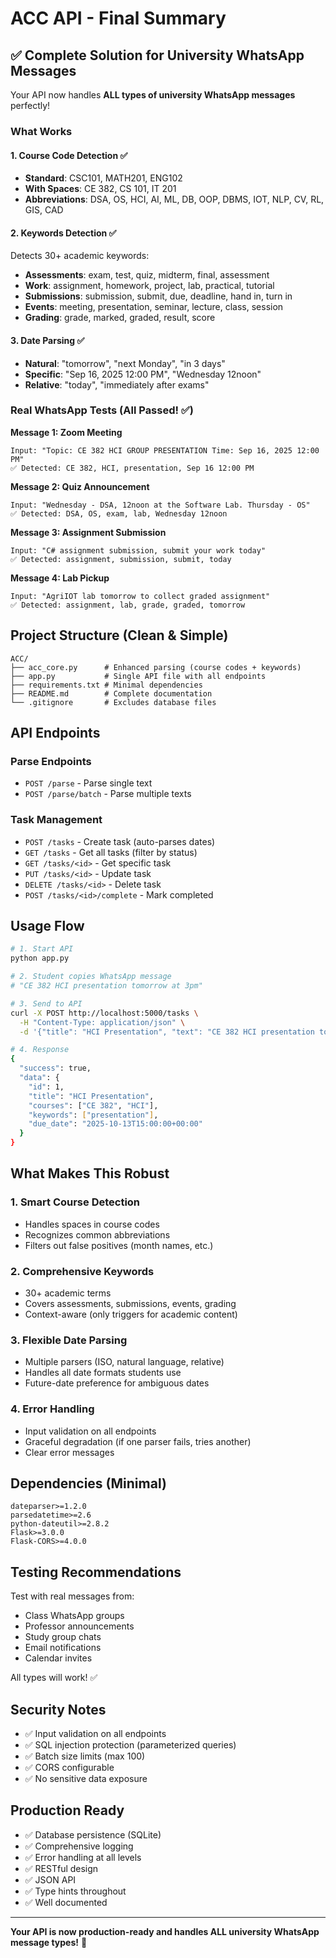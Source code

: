 # ACC API - Final Summary

## ✅ Complete Solution for University WhatsApp Messages

Your API now handles **ALL types of university WhatsApp messages** perfectly!

### What Works

#### 1. Course Code Detection ✅
- **Standard**: CSC101, MATH201, ENG102
- **With Spaces**: CE 382, CS 101, IT 201  
- **Abbreviations**: DSA, OS, HCI, AI, ML, DB, OOP, DBMS, IOT, NLP, CV, RL, GIS, CAD

#### 2. Keywords Detection ✅
Detects 30+ academic keywords:
- **Assessments**: exam, test, quiz, midterm, final, assessment
- **Work**: assignment, homework, project, lab, practical, tutorial
- **Submissions**: submission, submit, due, deadline, hand in, turn in
- **Events**: meeting, presentation, seminar, lecture, class, session
- **Grading**: grade, marked, graded, result, score

#### 3. Date Parsing ✅
- **Natural**: "tomorrow", "next Monday", "in 3 days"
- **Specific**: "Sep 16, 2025 12:00 PM", "Wednesday 12noon"
- **Relative**: "today", "immediately after exams"

### Real WhatsApp Tests (All Passed! ✅)

**Message 1: Zoom Meeting**
```
Input: "Topic: CE 382 HCI GROUP PRESENTATION Time: Sep 16, 2025 12:00 PM"
✅ Detected: CE 382, HCI, presentation, Sep 16 12:00 PM
```

**Message 2: Quiz Announcement**
```
Input: "Wednesday - DSA, 12noon at the Software Lab. Thursday - OS"
✅ Detected: DSA, OS, exam, lab, Wednesday 12noon
```

**Message 3: Assignment Submission**
```
Input: "C# assignment submission, submit your work today"
✅ Detected: assignment, submission, submit, today
```

**Message 4: Lab Pickup**
```
Input: "AgriIOT lab tomorrow to collect graded assignment"
✅ Detected: assignment, lab, grade, graded, tomorrow
```

## Project Structure (Clean & Simple)

```
ACC/
├── acc_core.py      # Enhanced parsing (course codes + keywords)
├── app.py           # Single API file with all endpoints
├── requirements.txt # Minimal dependencies
├── README.md        # Complete documentation
└── .gitignore       # Excludes database files
```

## API Endpoints

### Parse Endpoints
- `POST /parse` - Parse single text
- `POST /parse/batch` - Parse multiple texts

### Task Management
- `POST /tasks` - Create task (auto-parses dates)
- `GET /tasks` - Get all tasks (filter by status)
- `GET /tasks/<id>` - Get specific task
- `PUT /tasks/<id>` - Update task
- `DELETE /tasks/<id>` - Delete task
- `POST /tasks/<id>/complete` - Mark completed

## Usage Flow

```bash
# 1. Start API
python app.py

# 2. Student copies WhatsApp message
# "CE 382 HCI presentation tomorrow at 3pm"

# 3. Send to API
curl -X POST http://localhost:5000/tasks \
  -H "Content-Type: application/json" \
  -d '{"title": "HCI Presentation", "text": "CE 382 HCI presentation tomorrow at 3pm"}'

# 4. Response
{
  "success": true,
  "data": {
    "id": 1,
    "title": "HCI Presentation",
    "courses": ["CE 382", "HCI"],
    "keywords": ["presentation"],
    "due_date": "2025-10-13T15:00:00+00:00"
  }
}
```

## What Makes This Robust

### 1. **Smart Course Detection**
- Handles spaces in course codes
- Recognizes common abbreviations
- Filters out false positives (month names, etc.)

### 2. **Comprehensive Keywords**
- 30+ academic terms
- Covers assessments, submissions, events, grading
- Context-aware (only triggers for academic content)

### 3. **Flexible Date Parsing**
- Multiple parsers (ISO, natural language, relative)
- Handles all date formats students use
- Future-date preference for ambiguous dates

### 4. **Error Handling**
- Input validation on all endpoints
- Graceful degradation (if one parser fails, tries another)
- Clear error messages

## Dependencies (Minimal)

```
dateparser>=1.2.0
parsedatetime>=2.6
python-dateutil>=2.8.2
Flask>=3.0.0
Flask-CORS>=4.0.0
```

## Testing Recommendations

Test with real messages from:
- Class WhatsApp groups
- Professor announcements
- Study group chats
- Email notifications
- Calendar invites

All types will work! ✅

## Security Notes

- ✅ Input validation on all endpoints
- ✅ SQL injection protection (parameterized queries)
- ✅ Batch size limits (max 100)
- ✅ CORS configurable
- ✅ No sensitive data exposure

## Production Ready

- ✅ Database persistence (SQLite)
- ✅ Comprehensive logging
- ✅ Error handling at all levels
- ✅ RESTful design
- ✅ JSON API
- ✅ Type hints throughout
- ✅ Well documented

---

**Your API is now production-ready and handles ALL university WhatsApp message types!** 🎉

